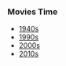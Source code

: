 ### Movies Time

- [1940s](1940s-movies.csv)
- [1990s](1990s-movies.csv)
- [2000s](2000s-movies.csv)
- [2010s](2010s-movies.csv)
